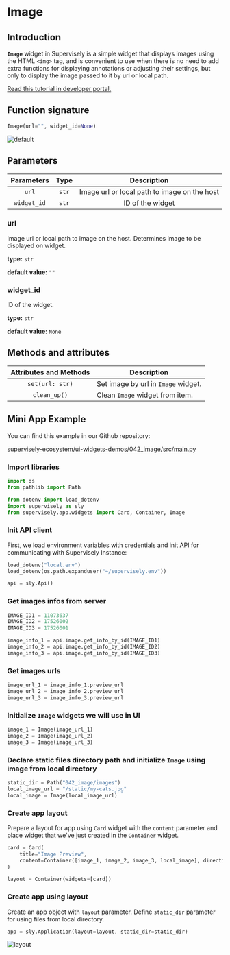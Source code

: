 # Image

## Introduction

**`Image`** widget in Supervisely is a simple widget that displays images using the HTML `<img>` tag, and is convenient to use when there is no need to add extra functions for displaying annotations or adjusting their settings, but only to display the image passed to it by url or local path.


[Read this tutorial in developer portal.](https://developer.supervise.ly/app-development/apps-with-gui/image)

## Function signature

```python
Image(url="", widget_id=None)
```

![default](https://user-images.githubusercontent.com/120389559/218754874-8b1da0a5-10cb-4384-93ac-8202206a1f56.png)

## Parameters

| Parameters  | Type  |                 Description                  |
| :---------: | :---: | :------------------------------------------: |
|    `url`    | `str` | Image url or local path to image on the host |
| `widget_id` | `str` |               ID of the widget               |

### url

Image url or local path to image on the host. Determines image to be displayed on widget.

**type:** `str`

**default value:** `""`

### widget_id

ID of the widget.

**type:** `str`

**default value:** `None`

## Methods and attributes

| Attributes and Methods | Description                         |
| :--------------------: | ----------------------------------- |
|    `set(url: str)`     | Set image by url in `Image` widget. |
|      `clean_up()`      | Clean `Image` widget from item.     |

## Mini App Example

You can find this example in our Github repository:

[supervisely-ecosystem/ui-widgets-demos/042_image/src/main.py](https://github.com/supervisely-ecosystem/ui-widgets-demos/blob/master/042_image/src/main.py)

### Import libraries

```python
import os
from pathlib import Path

from dotenv import load_dotenv
import supervisely as sly
from supervisely.app.widgets import Card, Container, Image
```

### Init API client

First, we load environment variables with credentials and init API for communicating with Supervisely Instance:

```python
load_dotenv("local.env")
load_dotenv(os.path.expanduser("~/supervisely.env"))

api = sly.Api()
```

### Get images infos from server

```python
IMAGE_ID1 = 11073637
IMAGE_ID2 = 17526002
IMAGE_ID3 = 17526001

image_info_1 = api.image.get_info_by_id(IMAGE_ID1)
image_info_2 = api.image.get_info_by_id(IMAGE_ID2)
image_info_3 = api.image.get_info_by_id(IMAGE_ID3)
```

### Get images urls

```python
image_url_1 = image_info_1.preview_url
image_url_2 = image_info_2.preview_url
image_url_3 = image_info_3.preview_url
```

### Initialize `Image` widgets we will use in UI

```python
image_1 = Image(image_url_1)
image_2 = Image(image_url_2)
image_3 = Image(image_url_3)
```

### Declare static files directory path and initialize `Image` using image from local directory

```python
static_dir = Path("042_image/images")
local_image_url = "/static/my-cats.jpg"
local_image = Image(local_image_url)
```

### Create app layout

Prepare a layout for app using `Card` widget with the `content` parameter and place widget that we've just created in the `Container` widget.

```python
card = Card(
    title="Image Preview",
    content=Container([image_1, image_2, image_3, local_image], direction="horizontal"),
)

layout = Container(widgets=[card])
```

### Create app using layout

Create an app object with `layout` parameter. Define `static_dir` parameter for using files from local directory.

```python
app = sly.Application(layout=layout, static_dir=static_dir)
```

![layout](https://user-images.githubusercontent.com/120389559/218758403-0fca4434-207f-4d1a-b5f4-5e65268efcee.png)

